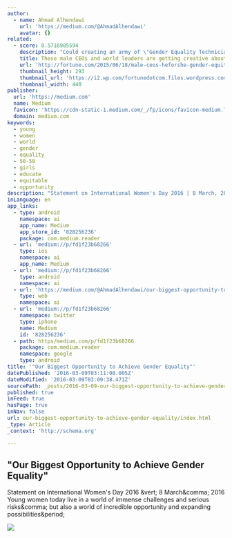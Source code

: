 ```yaml
---
author:
  - name: Ahmad Alhendawi
    url: 'https://medium.com/@AhmadAlhendawi'
    avatar: {}
related:
  - score: 0.5716905594
    description: "Could creating an army of \"Gender Equality Technicians\" or prompting companies to do annual, firm-wide salary gap surveys bring about real gender equality? We'll see. UN Women has announced the latest powerful men to join its HeForShe quest to enlist male leaders in the push for equality-and the some of the pledges involved go far beyond the typical gender equity initiatives."
    title: These male CEOs and world leaders are getting creative about gender equality
    url: 'http://fortune.com/2015/06/18/male-ceos-heforshe-gender-equity/'
    thumbnail_height: 293
    thumbnail_url: 'https://i2.wp.com/fortunedotcom.files.wordpress.com/2015/06/gettyimages-474198242.jpg?fit=440%2C330&quality=80&strip&ssl=1'
    thumbnail_width: 440
publisher:
  url: 'https://medium.com'
  name: Medium
  favicon: 'https://cdn-static-1.medium.com/_/fp/icons/favicon-medium.TAS6uQ-Y7kcKgi0xjcYHXw.ico'
  domain: medium.com
keywords:
  - young
  - women
  - world
  - gender
  - equality
  - 50-50
  - girls
  - educate
  - equitable
  - opportunity
description: "Statement on International Women's Day 2016 | 8 March, 2016 Young women today live in a world of immense challenges and serious risks, but also a world of incredible opportunity and expanding possibilities."
inLanguage: en
app_links:
  - type: android
    namespace: ai
    app_name: Medium
    app_store_id: '828256236'
    package: com.medium.reader
  - url: 'medium://p/fd1f23b68266'
    type: ios
    namespace: ai
    app_name: Medium
  - url: 'medium://p/fd1f23b68266'
    type: android
    namespace: ai
  - url: 'https://medium.com/@AhmadAlhendawi/our-biggest-opportunity-to-achieve-gender-equality-fd1f23b68266'
    type: web
    namespace: ai
  - url: 'medium://p/fd1f23b68266'
    namespace: twitter
    type: iphone
    name: Medium
    id: '828256236'
  - path: https/medium.com/p/fd1f23b68266
    package: com.medium.reader
    namespace: google
    type: android
title: '"Our Biggest Opportunity to Achieve Gender Equality"'
datePublished: '2016-03-09T03:11:08.005Z'
dateModified: '2016-03-09T03:09:38.471Z'
sourcePath: _posts/2016-03-09-our-biggest-opportunity-to-achieve-gender-equality.md
published: true
inFeed: true
hasPage: true
inNav: false
url: our-biggest-opportunity-to-achieve-gender-equality/index.html
_type: Article
_context: 'http://schema.org'

---
```

<article style=""><h1>"Our Biggest Opportunity to Achieve Gender Equality"</h1><p>Statement on International Women's Day 2016 &amp;vert; 8 March&amp;comma; 2016 Young women today live in a world of immense challenges and serious risks&amp;comma; but also a world of incredible opportunity and expanding possibilities&amp;period;</p><img src="https://cdn-images-1.medium.com/max/800/1*Xib6cgtbeukUGfaXdkoDRA.jpeg" /></article>